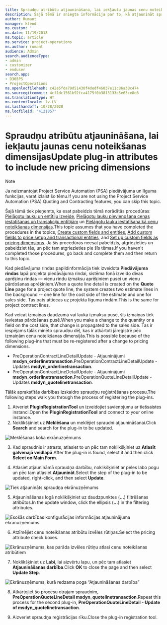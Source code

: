 ```yaml
---
title: Spraudņu atribūtu atjaunināšana, lai iekļautu jaunas cenu noteikšanas dimensijas
description: Šajā tēmā ir sniegta informācija par to, kā atjaunināt spraudņu atribūtus cenu noteikšanas dimensijām.
author: Rumant
manager: kfend
ms.custom: ''
ms.date: 11/19/2018
ms.topic: article
ms.service: project-operations
ms.author: rumant
audience: Admin
search.audienceType:
- admin
- customizer
- enduser
search.app:
- D365PS
- ProjectOperations
ms.openlocfilehash: c42e5fda79d51430f4dedf46037e11c86a38c474
ms.sourcegitcommit: 4cf1dc1561b92fca4175f0b3813133c5e63ce8e6
ms.translationtype: HT
ms.contentlocale: lv-LV
ms.lasthandoff: 10/28/2020
ms.locfileid: "4121857"
---
```

# <a name="update-plug-in-attributes-to-include-new-pricing-dimensions"></a><span data-ttu-id="0e955-103">Spraudņu atribūtu atjaunināšana, lai iekļautu jaunas cenu noteikšanas dimensijas</span><span class="sxs-lookup"><span data-stu-id="0e955-103">Update plug-in attributes to include new pricing dimensions</span></span>

> [!NOTE]
> <span data-ttu-id="0e955-104">Ja neizmantojat Project Service Automation (PSA) piedāvājuma un līguma funkcijas, varat izlaist šo tēmu.</span><span class="sxs-lookup"><span data-stu-id="0e955-104">If you are not using the Project Service Automation (PSA) Quoting and Contracting features, you can skip this topic.</span></span>

<span data-ttu-id="0e955-105">Šajā tēmā tiek pieņemts, ka esat pabeidzis tēmā norādītās procedūras: [Pielāgotu lauku un entītiju izveide](create-custom-fields-entities.md), [Pielāgotu lauku pievienošana cenas iestatīšanas un transakciju entītijām](field-references.md) un [Pielāgotu lauku iestatīšana kā cenu noteikšanas dimensijas](set-up-pricing-dimensions.md).</span><span class="sxs-lookup"><span data-stu-id="0e955-105">This topic assumes that you have completed the procedures in the topics, [Create custom fields and entities](create-custom-fields-entities.md), [Add custom fields to price setup and transactional entities](field-references.md), and [Set up custom fields as pricing dimensions](set-up-pricing-dimensions.md).</span></span> <span data-ttu-id="0e955-106">Ja šīs procedūras neesat pabeidzis, atgriezieties un pabeidziet tās, un pēc tam atgriezieties pie šīs tēmas.</span><span class="sxs-lookup"><span data-stu-id="0e955-106">If you haven't completed those procedures, go back and complete them and then return to this topic.</span></span>

<span data-ttu-id="0e955-107">Kad piedāvājuma rindas papildinformācija tiek izveidota **Piedāvājuma rindas** lapā projekta piedāvājuma rindai, sistēma fonā izveido divas aprēķinu rindas — vienu rindu izmaksu aprēķiniem pusei un vienu pārdošanas aprēķiniem.</span><span class="sxs-lookup"><span data-stu-id="0e955-107">When a quote line detail is created on the **Quote Line** page for a project quote line, the system creates two estimate lines in the background -- one line for the cost side of the estimate and one for sales side.</span></span> <span data-ttu-id="0e955-108">Tas pats attiecas uz projekta līguma rindām.</span><span class="sxs-lookup"><span data-stu-id="0e955-108">This is the same  for project contract lines.</span></span>

<span data-ttu-id="0e955-109">Kad veicat izmaiņas daudzumā vai laukā izmaksu pusē, šīs izmaiņas tiek ieviestas pārdošanas pusē.</span><span class="sxs-lookup"><span data-stu-id="0e955-109">When you make a change to the quantity or a field on the cost side, that change is propagated to the sales side.</span></span> <span data-ttu-id="0e955-110">Tas ir iespējams tālāk minēto spraudņu dēļ, kas ir atkārtoti jāreģistrē pēc izmaiņām cenu noteikšanas dimensijās.</span><span class="sxs-lookup"><span data-stu-id="0e955-110">This is possible because of the following plug-ins that must be re-registered after a change to pricing dimensions.</span></span>

- <span data-ttu-id="0e955-111">PreOperationContractLineDetailUpdate - Atjauninājumi **msdyn_orderlinetransaction**.</span><span class="sxs-lookup"><span data-stu-id="0e955-111">PreOperationContractLineDetailUpdate - Updates **msdyn_orderlinetransaction**.</span></span>
- <span data-ttu-id="0e955-112">PreOperationContractLineDetailUpdate - Atjauninājumi **msdyn_orderlinetransaction**.</span><span class="sxs-lookup"><span data-stu-id="0e955-112">PreOperationQuoteLineDetailUpdate - Updates **msdyn_quotelinetransaction**.</span></span>

<span data-ttu-id="0e955-113">Tālāk aprakstītās darbības izskaidro spraudņu reģistrēšanas procesu.</span><span class="sxs-lookup"><span data-stu-id="0e955-113">The following steps walk you through the process of registering the plug-ins.</span></span>

1. <span data-ttu-id="0e955-114">Atveriet **PluginRegistrationTool** un izveidojiet savienojumu ar tiešsaistes instanci.</span><span class="sxs-lookup"><span data-stu-id="0e955-114">Open the **PluginRegistrationTool** and connect to your online instance.</span></span>
2. <span data-ttu-id="0e955-115">Noklikšķiniet uz **Meklēšana** un meklējiet spraudni atjaunināšanai.</span><span class="sxs-lookup"><span data-stu-id="0e955-115">Click **Search** and search for the plug-in to be updated.</span></span>

 ![Meklēšanas koka ekrānuzņēmums](media/PRT-1.png)

3. <span data-ttu-id="0e955-117">Kad spraudnis ir atrasts, atlasiet to un pēc tam noklikšķiniet uz **Atlasīt galvenajā veidlapā**.</span><span class="sxs-lookup"><span data-stu-id="0e955-117">After the plug-in is found, select it and then click **Select on Main Form**.</span></span>

4. <span data-ttu-id="0e955-118">Atlasiet atjaunināmā spraudņa darbību, noklikšķiniet ar peles labo pogu un pēc tam atlasiet **Atjaunināt**.</span><span class="sxs-lookup"><span data-stu-id="0e955-118">Select the step of the plug-in to be updated, right-click, and then select **Update**.</span></span>

 ![Tiek atjaunināts spraudņa ekrānuzņēmums](media/PRT-2.png)
 
5. <span data-ttu-id="0e955-120">Atjaunināšanas logā noklikšķiniet uz daudzpunktes (**...**) filtrēšanas atribūtos.</span><span class="sxs-lookup"><span data-stu-id="0e955-120">In the update window, click the ellipsis (**...**) in the filtering attributes.</span></span>

 ![Esošās darbības konfigurācijas informācijas atjauninājuma ekrānuzņēmums](media/PRT-3.png)
 
6. <span data-ttu-id="0e955-122">Atzīmējiet cenu noteikšanas atribūtu izvēles rūtiņas.</span><span class="sxs-lookup"><span data-stu-id="0e955-122">Select the pricing attribute check boxes.</span></span>

 ![Ekrānuzņēmums, kas parāda izvēles rūtiņu atlasi cenu noteikšanas atribūtiem](media/PRT-4.png)

7. <span data-ttu-id="0e955-124">Noklikšķiniet uz **Labi**, lai aizvērtu lapu, un pēc tam atlasiet **Atjaunināšanas darbība**.</span><span class="sxs-lookup"><span data-stu-id="0e955-124">Click **OK** to close the page and then select **Update Step**.</span></span>

 ![Ekrānuzņēmums, kurā redzama poga “Atjaunināšanas darbība”](media/PRT-5.png)
 
8. <span data-ttu-id="0e955-126">Atkārtojiet šo procesu otrajam spraudnim, **PreOperationQuoteLineDetail msdyn_quotelinetransaction**.</span><span class="sxs-lookup"><span data-stu-id="0e955-126">Repeat this process for the second plug-in, **PreOperationQuoteLineDetail - Update of msdyn_quotelinetransaction**.</span></span>

9. <span data-ttu-id="0e955-127">Aizveriet spraudņa reģistrācijas rīku.</span><span class="sxs-lookup"><span data-stu-id="0e955-127">Close the plug-in registration tool.</span></span>

